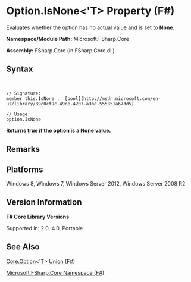 # Option.IsNone<'T> Property (F#)

Evaluates whether the option has no actual value and is set to **None**.

**Namespace/Module Path:** Microsoft.FSharp.Core

**Assembly:** FSharp.Core (in FSharp.Core.dll)


## Syntax


```


// Signature:
member this.IsNone :  [bool](http://msdn.microsoft.com/en-us/library/89c0cf9c-49ce-4207-a3be-555851a67dd5)

// Usage:
option.IsNone

```


**Returns true if the option is a None value.**
## Remarks

## Platforms
Windows 8, Windows 7, Windows Server 2012, Windows Server 2008 R2


## Version Information
**F# Core Library Versions**

Supported in: 2.0, 4.0, Portable




## See Also
[Core.Option&#60;'T&#62; Union &#40;F&#35;&#41;](Core.Option%28%27T%29-Union-%28FSharp%29.md)

[Microsoft.FSharp.Core Namespace &#40;F&#35;&#41;](Microsoft.FSharp.Core-Namespace-%28FSharp%29.md)

